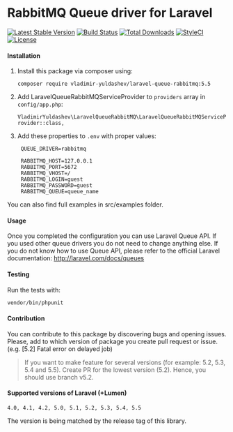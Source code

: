 RabbitMQ Queue driver for Laravel
======================
[![Latest Stable Version](https://poser.pugx.org/vladimir-yuldashev/laravel-queue-rabbitmq/v/stable?format=flat-square)](https://packagist.org/packages/vladimir-yuldashev/laravel-queue-rabbitmq)
[![Build Status](https://img.shields.io/travis/vyuldashev/laravel-queue-rabbitmq.svg?style=flat-square)](https://travis-ci.org/vyuldashev/laravel-queue-rabbitmq)
[![Total Downloads](https://poser.pugx.org/vladimir-yuldashev/laravel-queue-rabbitmq/downloads?format=flat-square)](https://packagist.org/packages/vladimir-yuldashev/laravel-queue-rabbitmq)
[![StyleCI](https://styleci.io/repos/14976752/shield)](https://styleci.io/repos/14976752)
[![License](https://poser.pugx.org/vladimir-yuldashev/laravel-queue-rabbitmq/license?format=flat-square)](https://packagist.org/packages/vladimir-yuldashev/laravel-queue-rabbitmq)

#### Installation

1. Install this package via composer using:

	`composer require vladimir-yuldashev/laravel-queue-rabbitmq:5.5`

2. Add LaravelQueueRabbitMQServiceProvider to `providers` array in `config/app.php`:

	`VladimirYuldashev\LaravelQueueRabbitMQ\LaravelQueueRabbitMQServiceProvider::class,`

3. Add these properties to `.env` with proper values:

		QUEUE_DRIVER=rabbitmq

		RABBITMQ_HOST=127.0.0.1
		RABBITMQ_PORT=5672
		RABBITMQ_VHOST=/
		RABBITMQ_LOGIN=guest
		RABBITMQ_PASSWORD=guest
		RABBITMQ_QUEUE=queue_name


You can also find full examples in src/examples folder.

#### Usage

Once you completed the configuration you can use Laravel Queue API. If you used other queue drivers you do not need to change anything else. If you do not know how to use Queue API, please refer to the official Laravel documentation: http://laravel.com/docs/queues

#### Testing

Run the tests with:

``` bash
vendor/bin/phpunit
```


#### Contribution

You can contribute to this package by discovering bugs and opening issues. Please, add to which version of package you create pull request or issue. (e.g. [5.2] Fatal error on delayed job)

> If you want to make feature for several versions (for example: 5.2, 5.3, 5.4 and 5.5). Create PR for the lowest version (5.2). Hence, you should use branch v5.2.

#### Supported versions of Laravel (+Lumen)

`4.0, 4.1, 4.2, 5.0, 5.1, 5.2, 5.3, 5.4, 5.5`

The version is being matched by the release tag of this library.
